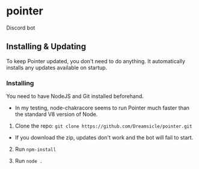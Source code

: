 # pointer
Discord bot

## Installing & Updating

To keep Pointer updated, you don't need to do anything. It automatically installs any updates available on startup.

### Installing

You need to have NodeJS and Git installed beforehand.

  - In my testing, node-chakracore seems to run Pointer much faster than the standard V8 version of Node.

1. Clone the repo: `git clone https://github.com/Dreamsicle/pointer.git`

  - If you download the zip, updates don't work and the bot will fail to start.
 
2. Run `npm-install`

3. Run `node .`
